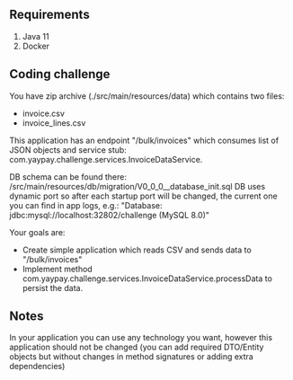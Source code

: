 Requirements
-
1. Java 11
2. Docker

Coding challenge
-

You have zip archive (./src/main/resources/data) which contains two files:
 * invoice.csv
 * invoice_lines.csv
 
This application has an endpoint "/bulk/invoices" which consumes list of JSON objects and service stub: 
com.yaypay.challenge.services.InvoiceDataService.

DB schema can be found there: /src/main/resources/db/migration/V0_0_0__database_init.sql
DB uses dynamic port so after each startup port will be changed,
the current one you can find in app logs, e.g.: "Database: jdbc:mysql://localhost:32802/challenge (MySQL 8.0)"

Your goals are:
 * Create simple application which reads CSV and sends data to "/bulk/invoices"
 * Implement method com.yaypay.challenge.services.InvoiceDataService.processData to persist the data.
 
 
Notes
-
In your application you can use any technology you want, however this application should not be changed 
(you can add required DTO/Entity objects but without changes in method signatures or adding extra dependencies)
  
 
  